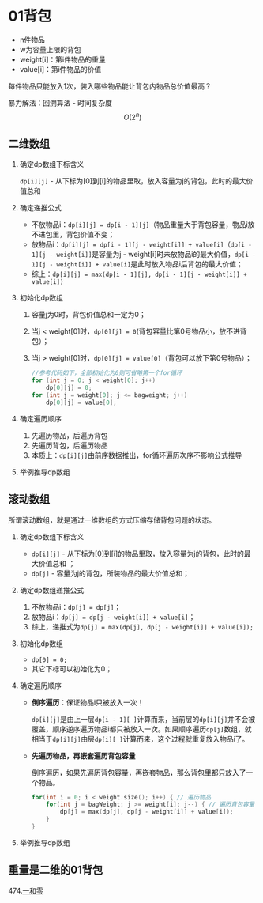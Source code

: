 # 01背包

- n件物品
- w为容量上限的背包
- weight[i]：第i件物品的重量
- value[i]：第i件物品的价值

每件物品只能放入1次，装入哪些物品能让背包内物品总价值最高？

暴力解法：回溯算法 - 时间复杂度$$O(2^n)$$

## 二维数组

1. 确定dp数组下标含义

    `dp[i][j]` - 从下标为[0]到[i]的物品里取，放入容量为j的背包，此时的最大价值总和

2. 确定递推公式

    - 不放物品i：`dp[i][j] = dp[i - 1][j]`（物品重量大于背包容量，物品i放不进包里，背包价值不变；
    - 放物品i：`dp[i][j] = dp[i - 1][j - weight[i]] + value[i]`（`dp[i - 1][j - weight[i]]`是容量为j - weight[i]时未放物品i的最大价值，`dp[i - 1][j - weight[i]] + value[i]`是此时放入物品i后背包的最大价值；
    - 综上：`dp[i][j] = max(dp[i - 1][j], dp[i - 1][j - weight[i]] + value[i])`


3. 初始化dp数组
    1. 容量j为0时，背包价值总和一定为0；

    2. 当j < weight[0]时，`dp[0][j] = 0`(背包容量比第0号物品小，放不进背包）；

    3. 当j > weight[0]时，`dp[0][j] = value[0]`（背包可以放下第0号物品）；

        ```c++
        //参考代码如下，全部初始化为0则可省略第一个for循环
        for (int j = 0; j < weight[0]; j++)
            dp[0][j] = 0;
        for (int j = weight[0]; j <= bagweight; j++) 
            dp[0][j] = value[0];
        ```


4. 确定遍历顺序

    1. 先遍历物品，后遍历背包
    2. 先遍历背包，后遍历物品
    3. 本质上：`dp[i][j]`由前序数据推出，for循环遍历次序不影响公式推导


5. 举例推导dp数组

## 滚动数组

所谓滚动数组，就是通过一维数组的方式压缩存储背包问题的状态。

1. 确定dp数组下标含义
    - `dp[i][j]` - 从下标为[0]到[i]的物品里取，放入容量为j的背包，此时的最大价值总和 ；
    - `dp[j]` - 容量为j的背包，所装物品的最大价值总和；
    
2. 确定dp数组递推公式
    1. 不放物品i：`dp[j] = dp[j]`；
    2. 放物品i：`dp[j] = dp[j - weight[i]] + value[i]`；
    3. 综上，递推式为`dp[j] = max(dp[j], dp[j - weight[i]] + value[i]);`
    
3. 初始化dp数组
    - `dp[0] = 0;`
    - 其它下标可以初始化为0；
    
4. 确定遍历顺序
    - **倒序遍历**：保证物品i只被放入一次！
    
        `dp[i][j]`是由上一层`dp[i - 1][ ]`计算而来，当前层的`dp[i][j]`并不会被覆盖，顺序逆序遍历物品i都只被放入一次。如果顺序遍历`dp[j]`数组，就相当于`dp[i][j]`由层`dp[i][ ]`计算而来，这个过程就重复放入物品i了。
    
    - **先遍历物品，再嵌套遍历背包容量**
    
        倒序遍历，如果先遍历背包容量，再嵌套物品，那么背包里都只放入了一个物品。
        
        ```c++
        for(int i = 0; i < weight.size(); i++) { // 遍历物品
            for(int j = bagWeight; j >= weight[i]; j--) { // 遍历背包容量
                dp[j] = max(dp[j], dp[j - weight[i]] + value[i]);
            }
        }
        ```
    
5. 举例推导dp数组

## 重量是二维的01背包

474.[一和零](problems\0474.一和零\solution.cpp)